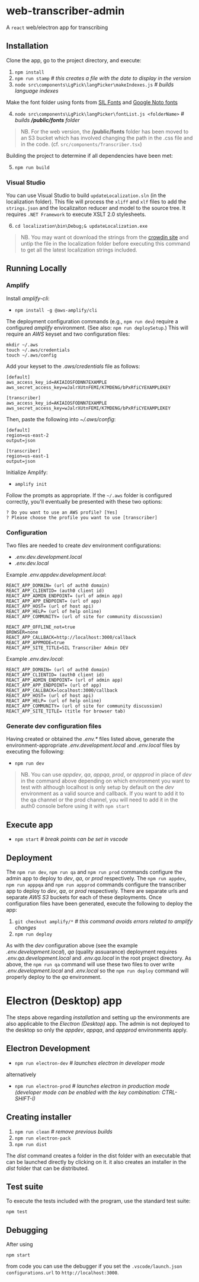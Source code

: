 # web-transcriber-admin

A `react` web/electron app for transcribing

## Installation

Clone the app, go to the project directory, and execute:

1. `npm install`
2. `npm run stamp` _# this creates a file with the date to display in the version_
3. `node src\components\LgPick\langPicker\makeIndexes.js` _# builds language indexes_

Make the font folder using fonts from [SIL Fonts](http://scripts.sil.org/cms/scripts/page.php?site_id=nrsi&id=using_web_fonts) and [Google Noto fonts](https://www.google.com/get/noto/)

4. `node src\components\LgPick\langPicker\fontList.js <folderName>` _# builds **/public/fonts** folder_

> NB. For the web version, the **/public/fonts** folder has been moved to an S3 bucket which has involved changing the path in the .css file and in the code. (cf. `src/components/Transcriber.tsx`)

Building the project to determine if all dependencies have been met:

5. `npm run build`

### Visual Studio

You can use Visual Studio to build `updateLocalization.sln` (in the localization folder). This file will process the `xliff` and `xlf` files to add the `strings.json` and the localizaiton reducer and model to the source tree. It requires `.NET Framework` to execute XSLT 2.0 stylesheets.

6. `cd localization\bin\Debug;& updateLocalization.exe`

> NB. You may want ot download the strings from the [crowdin site](https://crowdin.com/project/sil-transcriber) and untip the file in the localization folder before executing this command to get all the latest localization strings included.

## Running Locally

### Amplify

Install _amplify-cli_:

- `npm install -g @aws-amplify/cli`

The deployment configuration commands (e.g., `npm run dev`) require a configured _amplify_ environment. (See also: `npm run deploySetup`.) This will require an _AWS_ keyset and two configuration files:

```
mkdir ~/.aws
touch ~/.aws/credentials
touch ~/.aws/config
```

Add your keyset to the _.aws/credentials_ file as follows:

```
[default]
aws_access_key_id=AKIAIOSFODNN7EXAMPLE
aws_secret_access_key=wJalrXUtnFEMI/K7MDENG/bPxRfiCYEXAMPLEKEY

[transcriber]
aws_access_key_id=AKIAIOSFODNN7EXAMPLE
aws_secret_access_key=wJalrXUtnFEMI/K7MDENG/bPxRfiCYEXAMPLEKEY
```

Then, paste the following into _~/.aws/config_:

```
[default]
region=us-east-2
output=json

[transcriber]
region=us-east-1
output=json
```

Initialize Amplify:

- `amplify init`

Follow the prompts as appropriate. If the `~/.aws` folder is configured correctly, you'll eventually be presented with these two options:

```
? Do you want to use an AWS profile? [Yes]
? Please choose the profile you want to use [transcriber]
```

### Configuration

Two files are needed to create _dev_ environment configurations:

- _.env.dev.development.local_
- _.env.dev.local_

Example _.env.appdev.development.local_:

```
REACT_APP_DOMAIN= (url of auth0 domain)
REACT_APP_CLIENTID= (auth0 client id)
REACT_APP_ADMIN_ENDPOINT= (url of admin app)
REACT_APP_APP_ENDPOINT= (url of app)
REACT_APP_HOST= (url of host api)
REACT_APP_HELP= (url of help online)
REACT_APP_COMMUNITY= (url of site for community discussion)

REACT_APP_OFFLINE_not=true
BROWSER=none
REACT_APP_CALLBACK=http://localhost:3000/callback
REACT_APP_APPMODE=true
REACT_APP_SITE_TITLE=SIL Transcriber Admin DEV
```

Example _.env.dev.local_:

```
REACT_APP_DOMAIN= (url of auth0 domain)
REACT_APP_CLIENTID= (auth0 client id)
REACT_APP_ADMIN_ENDPOINT= (url of admin app)
REACT_APP_APP_ENDPOINT= (url of app)
REACT_APP_CALLBACK=localhost:3000/callback
REACT_APP_HOST= (url of host api)
REACT_APP_HELP= (url of help online)
REACT_APP_COMMUNITY= (url of site for community discussion)
REACT_APP_SITE_TITLE= (title for browser tab)
```

### Generate dev configuration files

Having created or obtained the _.env.\*_ files listed above, generate the environment-appropriate _.env.development.local_ and _.env.local_ files by executing the following:

- `npm run dev`

> NB. You can use _appdev_, _qa_, _appqa_, _prod_, or _appprod_ in place of _dev_ in the command above depending on which environment you want to test with although localhost is only setup by default on the _dev_ environment as a valid source and callback. If you want to add it to the qa channel or the prod channel, you will need to add it in the auth0 console before using it with `npm start`

## Execute app

- `npm start` _# break points can be set in *vscode*_

## Deployment

The `npm run dev`, `npm run qa` and `npm run prod` commands configure the admin app to deploy to _dev_, _qa_, or _prod_ respectively. The `npm run appdev`, `npm run apppqa` and `npm run appprod` commands configure the transcriber app to deploy to _dev_, _qa_, or _prod_ respectively. There are separate urls and separate _AWS S3_ buckets for each of these deployments. Once configuration files have been generated, execute the following to deploy the app:

1. `git checkout amplify/*` _# this command avoids errors related to amplify changes_
2. `npm run deploy`

As with the _dev_ configuration above (see the example _.env.development.local_), _qa_ (quality assuarance) deployment requires _.env.qa.development.local_ and _.env.qa.local_ in the root project directory. As above, the `npm run qa` command will use these two files to over write _.env.development.local_ and _.env.local_ so the `npm run deploy` command will properly deploy to the _qa_ environment.

# Electron (Desktop) app

The steps above regarding _installation_ and setting up the environments are also applicable to the _Electron (Desktop)_ app. The admin is not deployed to the desktop so only the _appdev_, _appqa_, and _appprod_ environments apply.

## Electron Development

- `npm run electron-dev` _# launches electron in developer mode_

alternatively

- `npm run electron-prod` _# launches electron in production mode (developer mode can be enabled with the key combination: CTRL-SHIFT-I)_

## Creating installer

1. `npm run clean` _# remove previous builds_
2. `npm run electron-pack`
3. `npm run dist`

The _dist_ command creates a folder in the dist folder with an executable that can be launched directly by clicking on it. it also creates an installer in the _dist_ folder that can be distributed.

## Test suite

To execute the tests included with the program, use the standard test suite:

```
npm test
```

## Debugging

After using

```
npm start
```

from code you can use the debugger if you set the `.vscode/launch.json configurations.url` to `http://localhost:3000`.
